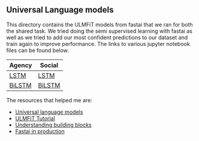 ## Universal Language models

This directory contains the ULMFiT models from fastai that we ran for both the shared task. We tried doing the semi supervised learning with fastai as well as we tried to add our most confident predictions to our dataset and train again to improve performance. The links to various jupyter notebook files can be found below. 

| **Agency** | **Social** |
|------------|---------------------|
| [LSTM](https://nbviewer.jupyter.org/github/abishekarun/CLAFF/blob/master/Fastai/lstm_agency/fastai_lstm_agency.ipynb)| [LSTM](https://nbviewer.jupyter.org/github/abishekarun/CLAFF/blob/master/Fastai/lstm_social/fastai_lstm_social.ipynb) |
| [BiLSTM](https://nbviewer.jupyter.org/github/abishekarun/CLAFF/blob/master/Fastai/bilstm_agency/fastai_bilstm_agency.ipynb) |[BiLSTM](https://nbviewer.jupyter.org/github/abishekarun/CLAFF/blob/master/Fastai/bilstm_social/fastai_bilstm_social.ipynb) |
The resources that helped me are:

+ [Universal language models](http://nlp.fast.ai/classification/2018/05/15/introducting-ulmfit.html)
+ [ULMFiT Tutorial](https://www.analyticsvidhya.com/blog/2018/11/tutorial-text-classification-ulmfit-fastai-library/)
+ [Understanding building blocks](https://medium.com/mlreview/understanding-building-blocks-of-ulmfit-818d3775325b)
+ [Fastai in production](https://hackernoon.com/fast-ai-in-production-real-word-text-classification-with-ulmfit-199769be2a6)
